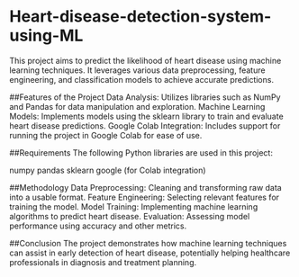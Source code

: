 # Heart-disease-detection-system-using-ML

This project aims to predict the likelihood of heart disease using machine learning techniques. It leverages various data preprocessing, feature engineering, and classification models to achieve accurate predictions.

##Features of the Project
Data Analysis: Utilizes libraries such as NumPy and Pandas for data manipulation and exploration.
Machine Learning Models: Implements models using the sklearn library to train and evaluate heart disease predictions.
Google Colab Integration: Includes support for running the project in Google Colab for ease of use.

##Requirements
The following Python libraries are used in this project:

numpy
pandas
sklearn
google (for Colab integration)

##Methodology
Data Preprocessing: Cleaning and transforming raw data into a usable format.
Feature Engineering: Selecting relevant features for training the model.
Model Training: Implementing machine learning algorithms to predict heart disease.
Evaluation: Assessing model performance using accuracy and other metrics.

##Conclusion
The project demonstrates how machine learning techniques can assist in early detection of heart disease, potentially helping healthcare professionals in diagnosis and treatment planning.
